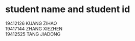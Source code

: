 student name and student id
=========

19412126 KUANG ZIHAO <br>
19417144 ZHANG XIEZHEN <br>
19412525 TANG JIADONG <br>
